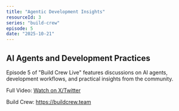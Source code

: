 ```yaml
---
title: "Agentic Development Insights"
resourceId: 3
series: "build-crew"
episode: 5
date: "2025-10-21"
---
```


## AI Agents and Development Practices

Episode 5 of "Build Crew Live" features discussions on AI agents, development workflows, and practical insights from the community.

Full Video: [Watch on X/Twitter](https://x.com/ryancarson/status/1981027823755333709)

Build Crew: <https://buildcrew.team>
